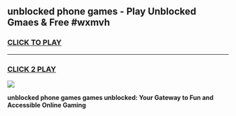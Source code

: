
## unblocked phone games - Play Unblocked Gmaes & Free #wxmvh
<h3>
<a href="https://news.freeplayer.one?title=unblocked_phone_games&ref=24F">CLICK TO PLAY</a></h3>
<hr>

<h3>
<a href="https://news.freeplayer.one?title=unblocked_phone_games&ref=24F">CLICK 2 PLAY</a>
  
</h3>

<a href="https://news.freeplayer.one?title=unblocked_phone_games&ref=24F/"><img src="https://clearcache.store/games.png"></a>


**unblocked phone games games unblocked: Your Gateway to Fun and Accessible Online Gaming**
